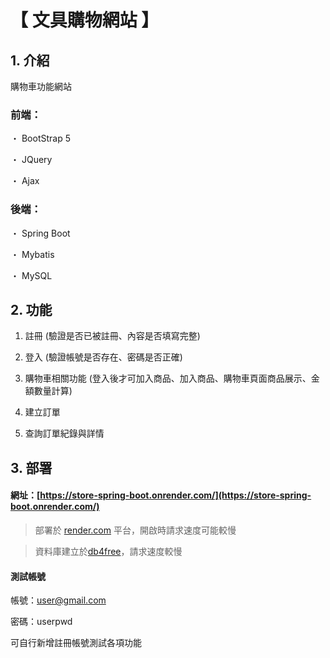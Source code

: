# 【 文具購物網站 】

## 1. 介紹

購物車功能網站

### 前端：

・ BootStrap 5

・ JQuery

・ Ajax

### 後端：

・ Spring Boot

・ Mybatis

・ MySQL

## 2. 功能

1. 註冊 (驗證是否已被註冊、內容是否填寫完整)

2. 登入 (驗證帳號是否存在、密碼是否正確)

3. 購物車相關功能 (登入後才可加入商品、加入商品、購物車頁面商品展示、金額數量計算)

4. 建立訂單

5. 查詢訂單紀錄與詳情

## 3. 部署

#### 網址：[https://store-spring-boot.onrender.com/](https://store-spring-boot.onrender.com/)

> 部署於 [render.com](render.com) 平台，開啟時請求速度可能較慢

> 資料庫建立於[db4free](https://www.db4free.net/)，請求速度較慢

#### 測試帳號

帳號：user@gmail.com

密碼：userpwd

可自行新增註冊帳號測試各項功能
